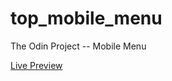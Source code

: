 # top_mobile_menu
The Odin Project -- Mobile Menu 

[Live Preview](https://tef20.github.io/top_mobile_menu/)
